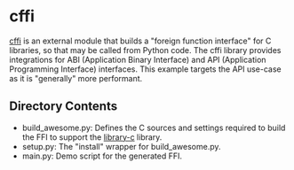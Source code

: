 # cffi

[cffi](https://cffi.readthedocs.io/en/latest/overview.html) is an external module that builds a "foreign function interface" for C libraries, so that may be called from Python code.
The cffi library provides integrations for ABI (Application Binary Interface) and API (Application Programming Interface) interfaces. This
example targets the API use-case as it is "generally" more performant.

## Directory Contents

- build_awesome.py: Defines the C sources and settings required to build the FFI to support the [library-c](../library-c) library.
- setup.py: The "install" wrapper for build_awesome.py.
- main.py: Demo script for the generated FFI.
